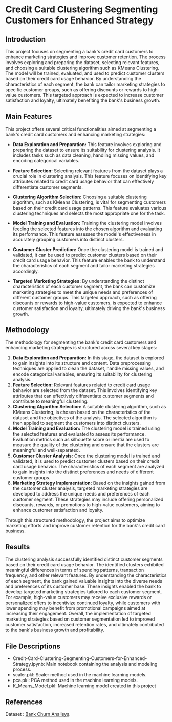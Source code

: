 # Credit Card Clustering Segmenting Customers for Enhanced Strategy 
## Introduction
This project focuses on segmenting a bank's credit card customers to enhance marketing strategies and improve customer retention. The process involves exploring and preparing the dataset, selecting relevant features, and choosing a suitable clustering algorithm such as KMeans Clustering. The model will be trained, evaluated, and used to predict customer clusters based on their credit card usage behavior. By understanding the characteristics of each segment, the bank can tailor marketing strategies to specific customer groups, such as offering discounts or rewards to high-value customers. This targeted approach is expected to increase customer satisfaction and loyalty, ultimately benefiting the bank's business growth.

## Main Features

This project offers several critical functionalities aimed at segmenting a bank's credit card customers and enhancing marketing strategies:

- **Data Exploration and Preparation:** This feature involves exploring and preparing the dataset to ensure its suitability for clustering analysis. It includes tasks such as data cleaning, handling missing values, and encoding categorical variables.

- **Feature Selection:** Selecting relevant features from the dataset plays a crucial role in clustering analysis. This feature focuses on identifying key attributes related to credit card usage behavior that can effectively differentiate customer segments.

- **Clustering Algorithm Selection:** Choosing a suitable clustering algorithm, such as KMeans Clustering, is vital for segmenting customers based on their credit card usage patterns. This feature evaluates various clustering techniques and selects the most appropriate one for the task.

- **Model Training and Evaluation:** Training the clustering model involves feeding the selected features into the chosen algorithm and evaluating its performance. This feature assesses the model's effectiveness in accurately grouping customers into distinct clusters.

- **Customer Cluster Prediction:** Once the clustering model is trained and validated, it can be used to predict customer clusters based on their credit card usage behavior. This feature enables the bank to understand the characteristics of each segment and tailor marketing strategies accordingly.

- **Targeted Marketing Strategies:** By understanding the distinct characteristics of each customer segment, the bank can customize marketing strategies to meet the unique needs and preferences of different customer groups. This targeted approach, such as offering discounts or rewards to high-value customers, is expected to enhance customer satisfaction and loyalty, ultimately driving the bank's business growth.


## Methodology

The methodology for segmenting the bank's credit card customers and enhancing marketing strategies is structured across several key stages:

1. **Data Exploration and Preparation:** In this stage, the dataset is explored to gain insights into its structure and content. Data preprocessing techniques are applied to clean the dataset, handle missing values, and encode categorical variables, ensuring its suitability for clustering analysis.
2. **Feature Selection:** Relevant features related to credit card usage behavior are selected from the dataset. This involves identifying key attributes that can effectively differentiate customer segments and contribute to meaningful clustering.
3. **Clustering Algorithm Selection:** A suitable clustering algorithm, such as KMeans Clustering, is chosen based on the characteristics of the dataset and the objectives of the analysis. The selected algorithm is then applied to segment the customers into distinct clusters.
4. **Model Training and Evaluation:** The clustering model is trained using the selected features and evaluated to assess its performance. Evaluation metrics such as silhouette score or inertia are used to measure the quality of the clustering and ensure that the clusters are meaningful and well-separated.
5. **Customer Cluster Analysis:** Once the clustering model is trained and validated, it is used to predict customer clusters based on their credit card usage behavior. The characteristics of each segment are analyzed to gain insights into the distinct preferences and needs of different customer groups.
6. **Marketing Strategy Implementation:** Based on the insights gained from the customer cluster analysis, targeted marketing strategies are developed to address the unique needs and preferences of each customer segment. These strategies may include offering personalized discounts, rewards, or promotions to high-value customers, aiming to enhance customer satisfaction and loyalty.

Through this structured methodology, the project aims to optimize marketing efforts and improve customer retention for the bank's credit card business.

## Results

The clustering analysis successfully identified distinct customer segments based on their credit card usage behavior. The identified clusters exhibited meaningful differences in terms of spending patterns, transaction frequency, and other relevant features. By understanding the characteristics of each segment, the bank gained valuable insights into the diverse needs and preferences of its customer base.
These insights enabled the bank to develop targeted marketing strategies tailored to each customer segment. For example, high-value customers may receive exclusive rewards or personalized offers to incentivize continued loyalty, while customers with lower spending may benefit from promotional campaigns aimed at increasing their engagement.
Overall, the implementation of targeted marketing strategies based on customer segmentation led to improved customer satisfaction, increased retention rates, and ultimately contributed to the bank's business growth and profitability.


## File Descriptions

- Credit-Card-Clustering-Segmenting-Customers-for-Enhanced-Strategy.ipynb: Main notebook containing the analysis and modeling process.  
- scaler.pkl: Scaler method used in the machine learning models.
- pca.pkl: PCA method used in the machine learning models.
- K_Means_Model.pkl: Machine learning model created in this project

## References

Dataset     : <a href="https://www.kaggle.com/datasets/arjunbhasin2013/ccdata">Bank Churn Analisys</a>.   

